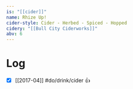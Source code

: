 ```yaml
---
is: "[[cider]]"
name: Rhize Up!
cider-style: Cider - Herbed - Spiced - Hopped
cidery: "[[Bull City Ciderworks]]"
abv: 6
---
```


# Log
- [x] [[2017-04]] #do/drink/cider 👍
